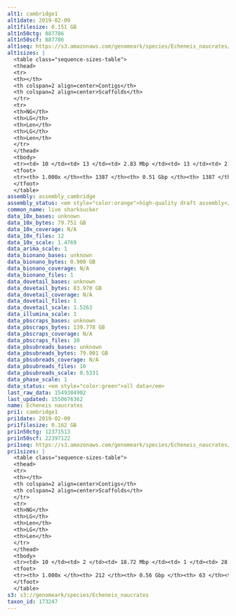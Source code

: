 ```yaml
---
alt1: cambridge1
alt1date: 2019-02-09
alt1filesize: 0.151 GB
alt1n50ctg: 887786
alt1n50scf: 887786
alt1seq: https://s3.amazonaws.com/genomeark/species/Echeneis_naucrates/fEcheNa1/assembly_cambridge/fEcheNa1.alt.asm.20190209.fasta.gz
alt1sizes: |
  <table class="sequence-sizes-table">
  <thead>
  <tr>
  <th></th>
  <th colspan=2 align=center>Contigs</th>
  <th colspan=2 align=center>Scaffolds</th>
  </tr>
  <tr>
  <th>NG</th>
  <th>LG</th>
  <th>Len</th>
  <th>LG</th>
  <th>Len</th>
  </tr>
  </thead>
  <tbody>
  <tr><td> 10 </td><td> 13 </td><td> 2.83 Mbp </td><td> 13 </td><td> 2.83 Mbp </td></tr>  <tr><td> 20 </td><td> 34 </td><td> 2.00 Mbp </td><td> 34 </td><td> 2.00 Mbp </td></tr>  <tr><td> 30 </td><td> 64 </td><td> 1.59 Mbp </td><td> 64 </td><td> 1.59 Mbp </td></tr>  <tr><td> 40 </td><td> 102 </td><td> 1.18 Mbp </td><td> 102 </td><td> 1.18 Mbp </td></tr>  <tr style="background-color:#cccccc;"><td> 50 </td><td> 152 </td><td> 0.89 Mbp </td><td> 152 </td><td> 0.89 Mbp </td></tr>  <tr><td> 60 </td><td> 222 </td><td> 0.62 Mbp </td><td> 222 </td><td> 0.62 Mbp </td></tr>  <tr><td> 70 </td><td> 324 </td><td> 0.42 Mbp </td><td> 324 </td><td> 0.42 Mbp </td></tr>  <tr><td> 80 </td><td> 477 </td><td> 0.27 Mbp </td><td> 477 </td><td> 0.27 Mbp </td></tr>  <tr><td> 90 </td><td> 733 </td><td> 0.16 Mbp </td><td> 733 </td><td> 0.16 Mbp </td></tr>  <tr><td> 100 </td><td> 1386 </td><td> 313  bp </td><td> 1386 </td><td> 313  bp </td></tr>  </tbody>
  <tfoot>
  <tr><th> 1.000x </th><th> 1387 </th><th> 0.51 Gbp </th><th> 1387 </th><th> 0.51 Gbp </th></tr>
  </tfoot>
  </table>
assembly: assembly_cambridge
assembly_status: <em style="color:orange">high-quality draft assembly</em>
common_name: live sharksucker
data_10x_bases: unknown
data_10x_bytes: 79.751 GB
data_10x_coverage: N/A
data_10x_files: 12
data_10x_scale: 1.4769
data_arima_scale: 1
data_bionano_bases: unknown
data_bionano_bytes: 0.900 GB
data_bionano_coverage: N/A
data_bionano_files: 1
data_dovetail_bases: unknown
data_dovetail_bytes: 83.970 GB
data_dovetail_coverage: N/A
data_dovetail_files: 1
data_dovetail_scale: 1.5263
data_illumina_scale: 1
data_pbscraps_bases: unknown
data_pbscraps_bytes: 139.778 GB
data_pbscraps_coverage: N/A
data_pbscraps_files: 10
data_pbsubreads_bases: unknown
data_pbsubreads_bytes: 79.001 GB
data_pbsubreads_coverage: N/A
data_pbsubreads_files: 10
data_pbsubreads_scale: 0.5331
data_phase_scale: 1
data_status: <em style="color:green">all data</em>
last_raw_data: 1549384902
last_updated: 1550676362
name: Echeneis naucrates
pri1: cambridge1
pri1date: 2019-02-09
pri1filesize: 0.162 GB
pri1n50ctg: 12371513
pri1n50scf: 22397122
pri1seq: https://s3.amazonaws.com/genomeark/species/Echeneis_naucrates/fEcheNa1/assembly_cambridge/fEcheNa1.pri.asm.20190209.fasta.gz
pri1sizes: |
  <table class="sequence-sizes-table">
  <thead>
  <tr>
  <th></th>
  <th colspan=2 align=center>Contigs</th>
  <th colspan=2 align=center>Scaffolds</th>
  </tr>
  <tr>
  <th>NG</th>
  <th>LG</th>
  <th>Len</th>
  <th>LG</th>
  <th>Len</th>
  </tr>
  </thead>
  <tbody>
  <tr><td> 10 </td><td> 2 </td><td> 18.72 Mbp </td><td> 1 </td><td> 28.06 Mbp </td></tr>  <tr><td> 20 </td><td> 5 </td><td> 17.47 Mbp </td><td> 3 </td><td> 26.34 Mbp </td></tr>  <tr><td> 30 </td><td> 9 </td><td> 16.63 Mbp </td><td> 5 </td><td> 25.44 Mbp </td></tr>  <tr><td> 40 </td><td> 12 </td><td> 14.27 Mbp </td><td> 7 </td><td> 24.52 Mbp </td></tr>  <tr style="background-color:#cccccc;"><td> 50 </td><td> 16 </td><td style="background-color:#88ff88;"> 12.37 Mbp </td><td> 10 </td><td style="background-color:#88ff88;"> 22.40 Mbp </td></tr>  <tr><td> 60 </td><td> 21 </td><td> 9.90 Mbp </td><td> 12 </td><td> 21.18 Mbp </td></tr>  <tr><td> 70 </td><td> 28 </td><td> 6.85 Mbp </td><td> 15 </td><td> 20.69 Mbp </td></tr>  <tr><td> 80 </td><td> 39 </td><td> 3.08 Mbp </td><td> 18 </td><td> 19.49 Mbp </td></tr>  <tr><td> 90 </td><td> 65 </td><td> 1.47 Mbp </td><td> 21 </td><td> 16.49 Mbp </td></tr>  <tr><td> 100 </td><td> 211 </td><td> 60  bp </td><td> 62 </td><td> 60  bp </td></tr>  </tbody>
  <tfoot>
  <tr><th> 1.000x </th><th> 212 </th><th> 0.56 Gbp </th><th> 63 </th><th> 0.56 Gbp </th></tr>
  </tfoot>
  </table>
s3: s3://genomeark/species/Echeneis_naucrates
taxon_id: 173247
---
```


